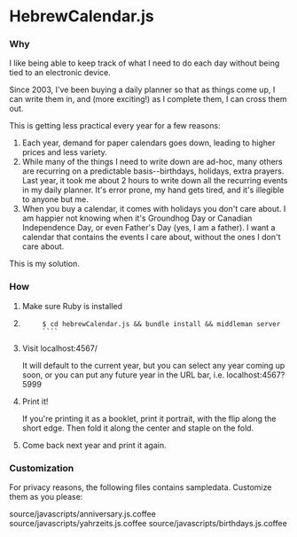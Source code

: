 # HebrewCalendar.js

### Why

I like being able to keep track of what I need to do each day without being tied to an electronic device.

Since 2003, I've been buying a daily planner so that as things come up,
I can write them in, and (more exciting!) as I complete them, I can cross them out.

This is getting less practical every year for a few reasons:

1. Each year, demand for paper calendars goes down, leading to higher prices and less variety.
2. While many of the things I need to write down are ad-hoc, many others are recurring on a predictable basis--birthdays, holidays, extra prayers.  Last year, it took me about 2 hours to write down all the recurring events in my daily planner.  It's error prone, my hand gets tired, and it's illegible to anyone but me.
3. When you buy a calendar, it comes with holidays you don't care about.  I am happier not knowing when it's Groundhog Day or Canadian Independence Day, or even Father's Day (yes, I am a father).  I want a calendar that contains the events I care about, without the ones I don't care about.

This is my solution.

### How

1. Make sure Ruby is installed
2. ````
        $ cd hebrewCalendar.js && bundle install && middleman server
        ````
3. Visit localhost:4567/

    It will default to the current year, but you can select any year coming up soon,
    or you can put any future year in the URL bar, i.e. localhost:4567?5999

4. Print it!

    If you're printing it as a booklet, print it portrait, with the flip along the short edge.
    Then fold it along the center and staple on the fold.

5. Come back next year and print it again.

### Customization

For privacy reasons, the following files contains sampledata.  Customize them as you please:

source/javascripts/anniversary.js.coffee
source/javascripts/yahrzeits.js.coffee
source/javascripts/birthdays.js.coffee
